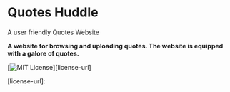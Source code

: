 # Quotes Huddle
A user friendly Quotes Website 

**A website for browsing and uploading quotes. The website is equipped with a galore of quotes.**


[![MIT License][license-image]][license-url]


<!-- Markdown link & img dfn's -->
[license-image]:https://img.shields.io/github/license/fork52/QUOTES-HUDDLE
[license-url]: